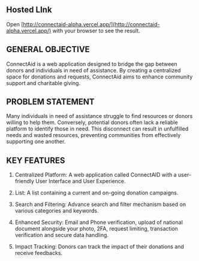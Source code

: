 ## Hosted LInk

Open [http://connectaid-alpha.vercel.app/](http://connectaid-alpha.vercel.app/) with your browser to see the result.

## GENERAL OBJECTIVE

ConnectAid is a web application designed to bridge the gap between donors and individuals in need of assistance.
By creating a centralized space for donations and requests, ConnectAid aims to enhance community support and charitable giving.

## PROBLEM STATEMENT

Many individuals in need of assistance struggle to find resources or donors willing to help them.
Conversely, potential donors often lack a reliable platform to identify those in need.
This disconnect can result in unfulfilled needs and wasted resources, preventing communities from effectively supporting one another.

## KEY FEATURES

1. Centralized Platform: A web application called ConnectAID with a user-friendly User Interface and User Experience.

2. List: A list containing a current and on-going donation campaigns.

3. Search and Filtering: Advance search and filter mechanism based on various categories and keywords.

4. Enhanced Security: Email and Phone verification, upload of national document alongside your photo, 2FA, request limiting, transaction verification and secure data handling.

5. Impact Tracking: Donors can track the impact of their donations and receive feedbacks.
